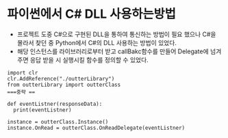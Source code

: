 # 파이썬에서 C# DLL 사용하는방법
- 프로젝트 도중 C#으로 구현된 DLL을 통하여 통신하는 방법이 필요 했으나 C#을 몰라서 찾던 중 Python에서 C#의 DLL 사용하는 방법이 있었다.
- 해당 인스턴스를 라이브러리로부터 받고 callBakc함수를 만들어 Delegate에 넘겨주면 응답 받을 시 실행시킬 함수를 정의할 수 있었다.

```
import clr
clr.AddReference("./outterLibrary")
from outterLibrary import outterClass
===중략 ==

def eventListner(responseData):
  print(eventListner)

instance = outterClass.Instance()
instance.OnRead = outterClass.OnReadDelegate(eventListner)
```
